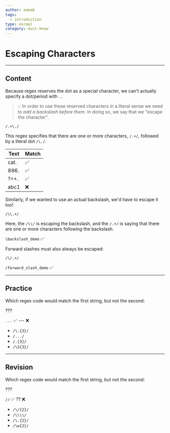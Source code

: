 ```yaml
---
author: emmab
tags:
  - introduction
type: normal
category: must-know
---
```


# Escaping Characters


---

## Content

Because regex reserves the dot as a special character, we can't actually specify a dot/period with `.`.

> 💡 In order to use these reserved characters in a literal sense we need to *add a backslash before them*. In doing so, we say that we "escape the character".

```plain-text
/.+\./
```

This regex specifies that there are one or more characters, `/.+/`, followed by a literal dot `/\./`.

| Text | Match |
| ---- | ----- |
| cat. | ✅     |
| 896. | ✅     |
| ?=+. | ✅     |
| abc1 | ❌     |

Similarly, if we wanted to use an actual backslash, we'd have to escape it too!

```plain-text
/\\.+/
```

Here, the `/\\/` is escaping the backslash, and the `/.+/` is saying that there are one or more characters following the backslash.

`\backslash_demo` ✅

Forward slashes must also always be escaped:

```plain-text
/\/.+/
```

`/forward_slash_demo` ✅


---

## Practice

Which regex code would match the first string, but not the second:

???

`...` ✅
--- ❌

* `/\.{3}/`
* `/.../`
* `/.{3}/`
* `/\S{3}/`


---

## Revision

Which regex code would match the first string, but not the second:

???

`//` ✅
?? ❌

* `/\/{2}/`
* `/\\\\/`
* `/\.{2}/`
* `/\w{2}/`
